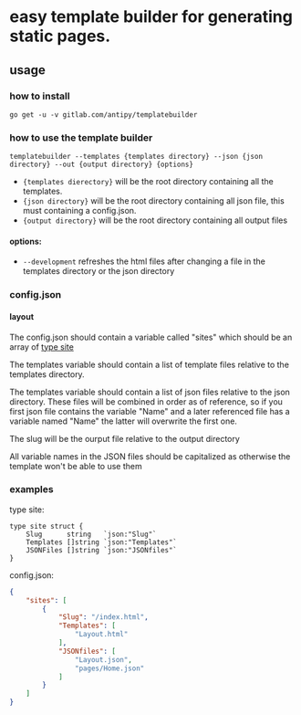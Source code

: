 # easy template builder for generating static pages.

## usage

### how to install
`go get -u -v gitlab.com/antipy/templatebuilder`

### how to use the template builder
`templatebuilder --templates {templates directory} --json {json directory} --out {output directory} {options}`

- `{templates dierectory}` will be the root directory containing all the templates.
- `{json directory}` will be the root directory containing all json file, this must containing a config.json.
- `{output directory}` will be the root directory containing all output files

#### options:

- `--development` refreshes the html files after changing a file in the templates directory or the json directory

### config.json

#### layout

The config.json should contain a variable called "sites" which should be an array of  [type site](#examples)

The templates variable should contain a list of template files relative to the templates directory.

The templates variable should contain a list of json files relative to the json directory. These files will be combined in order as of reference, so if you first json file contains the variable "Name" and a later referenced file has a variable named "Name" the latter will overwrite the first one.

The slug will be the ourput file relative to the output directory

All variable names in the JSON files should be capitalized as otherwise the template won't be able to use them

### examples

type site:

```golang
type site struct {
    Slug      string   `json:"Slug"`
    Templates []string `json:"Templates"`
    JSONFiles []string `json:"JSONfiles"`
}
```

config.json:
```json
{
    "sites": [
        {
            "Slug": "/index.html",
			"Templates": [
				"Layout.html"
			],
			"JSONfiles": [
				"Layout.json",
				"pages/Home.json"
			]
		}
    ]
}
```